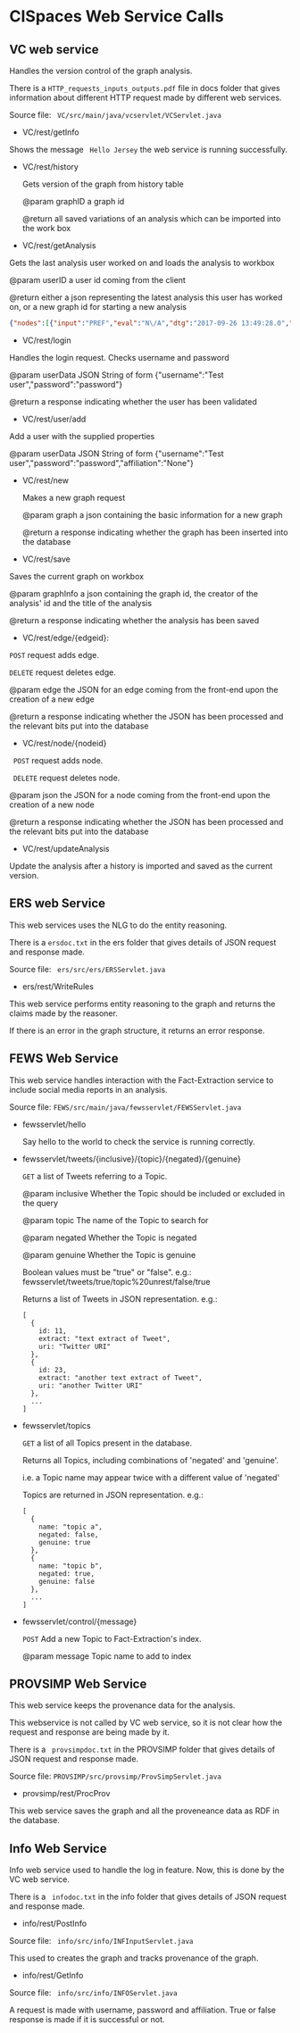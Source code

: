 # CISpaces Web Service Calls

## VC web service

Handles the version control of the graph analysis.

There is a  ``` HTTP_requests_inputs_outputs.pdf ``` file in docs folder that gives information about different HTTP request made by different web services.

Source file: ``` VC/src/main/java/vcservlet/VCServlet.java```

- VC/rest/getInfo

 Shows the message ``` Hello Jersey``` the web service is running successfully.

- VC/rest/history

  Gets version of the graph from history table

  @param graphID a graph id

  @return all saved variations of an analysis which can be imported into the work box

- VC/rest/getAnalysis

 Gets the last analysis user worked on and loads the analysis to workbox

 @param userID a user id coming from the client

 @return either a json representing the latest analysis this user has worked on, or a new graph id for starting a new analysis

 ``` JSON response:
 {"nodes":[{"input":"PREF","eval":"N\/A","dtg":"2017-09-26 13:49:28.0","islocked":"false","text":"PREF","source":"user","cmt":"N\/A","type":"P","annot":"N\/A","graphID":"de9f57b3-3183-43ec-a34c-10eb33158081","nodeID":"db66b909-b866-4479-ca8c-db575c043405","uncert":"Confirmed"},{"input":"INFO","eval":"N\/A","dtg":"2017-09-26 13:49:11.0","islocked":"false","text":"INFO","source":"user","cmt":"N\/A","type":"I","annot":"N\/A","graphID":"de9f57b3-3183-43ec-a34c-10eb33158081","nodeID":"f4f7285b-fabe-42a2-9238-4703e1072d27","uncert":"Confirmed"},{"input":"PRO","eval":"N\/A","dtg":"2017-09-26 13:49:12.0","islocked":"false","text":"PRO","source":"user","cmt":"N\/A","type":"RA","annot":"N\/A","graphID":"de9f57b3-3183-43ec-a34c-10eb33158081","nodeID":"39a08ad2-8dd7-4940-c067-45a4dd8f7efe","uncert":"Confirmed"}],"edges":[{"edgeID":"3af37733-4034-401f-930d-0544e93e4956","islocked":"false","source":"39a08ad2-8dd7-4940-c067-45a4dd8f7efe","formedgeid":"null","graphID":"de9f57b3-3183-43ec-a34c-10eb33158081","target":"db66b909-b866-4479-ca8c-db575c043405"},{"edgeID":"7f8c8fac-c9e4-4bb7-935b-b31233f10a3c","islocked":"false","source":"f4f7285b-fabe-42a2-9238-4703e1072d27","formedgeid":"null","graphID":"de9f57b3-3183-43ec-a34c-10eb33158081","target":"39a08ad2-8dd7-4940-c067-45a4dd8f7efe"}]}
 ```

- VC/rest/login

 Handles the login request. Checks username and password

@param userData JSON String of form {"username":"Test user","password":"password"}

@return a response indicating whether the user has been validated

- VC/rest/user/add

Add a user with the supplied properties

@param userData JSON String of form {"username":"Test user","password":"password","affiliation":"None"}


- VC/rest/new

  Makes a new graph request

  @param graph a json containing the basic information for a new graph
  
  @return a response indicating whether the graph has been inserted into the database

- VC/rest/save

 Saves the current graph on workbox

 @param graphInfo a json containing the graph id, the creator of the analysis' id and the title of the analysis
 
 @return a response indicating whether the analysis has been saved


- VC/rest/edge/{edgeid}:

 ``` POST ``` request adds edge.

 ``` DELETE ``` request deletes edge.

 @param edge the JSON for an edge coming from the front-end upon the creation of a new edge
 
 @return a response indicating whether the JSON has been processed and the relevant bits put into the database

- VC/rest/node/{nodeid}

 ``` POST``` request adds node.
 
 ``` DELETE``` request deletes node.

 @param json the JSON for a node coming from the front-end upon the creation of a new node
 
 @return a response indicating whether the JSON has been processed and the relevant bits put into the database


- VC/rest/updateAnalysis

 Update the analysis after a history is imported and saved as the current version.


## ERS web Service

This web services uses the NLG to do the entity reasoning.

There is a ``` ersdoc.txt ``` in the ers folder that gives details of JSON request and response made.

Source file: ``` ers/src/ers/ERSServlet.java```

- ers/rest/WriteRules

 This web service performs entity reasoning to the graph and returns the claims made by the reasoner.
 
 If there is an error in the graph structure, it returns an error response.


## FEWS Web Service

This web service handles interaction with the Fact-Extraction service to include social media reports in an analysis.

Source file: ``` FEWS/src/main/java/fewsservlet/FEWSServlet.java ```

- fewsservlet/hello

  Say hello to the world to check the service is running correctly.

- fewsservlet/tweets/{inclusive}/{topic}/{negated}/{genuine}

  ```GET``` a list of Tweets referring to a Topic.
  
  @param inclusive Whether the Topic should be included or excluded in the query
  
  @param topic The name of the Topic to search for
  
  @param negated Whether the Topic is negated
  
  @param genuine Whether the Topic is genuine
  
  Boolean values must be "true" or "false". e.g.:
  fewsservlet/tweets/true/topic%20unrest/false/true

  Returns a list of Tweets in JSON representation. e.g.:

  ```
  [
    {
      id: 11,
      extract: "text extract of Tweet",
      uri: "Twitter URI"
    },
    {
      id: 23,
      extract: "another text extract of Tweet",
      uri: "another Twitter URI"
    },
    ...
  ]
  ```
    
- fewsservlet/topics

  ```GET``` a list of all Topics present in the database.
  
  Returns all Topics, including combinations of 'negated' and 'genuine'.
  
  i.e. a Topic name may appear twice with a different value of 'negated'

  Topics are returned in JSON representation. e.g.:

  ```
  [
    {
      name: "topic a",
      negated: false,
      genuine: true
    },
    {
      name: "topic b",
      negated: true,
      genuine: false
    },
    ...
  ]
  ```
  
- fewsservlet/control/{message}
  
  ```POST``` Add a new Topic to Fact-Extraction's index.

  @param message Topic name to add to index
  

## PROVSIMP Web Service

This web service keeps the provenance data for the analysis.

This webservice is not called by VC web service, so it is not clear how the request and response are being made by it.

There is a ``` provsimpdoc.txt``` in the PROVSIMP folder that gives details of JSON request and response made.

Source file: ``` PROVSIMP/src/provsimp/ProvSimpServlet.java ```

- provsimp/rest/ProcProv

This web service saves the graph and all the proveneance data as RDF in the database.


## Info Web Service

Info web service used to handle the log in feature. Now, this is done by the VC web service.

There is a ``` infodoc.txt``` in the info folder that gives details of JSON request and response made.

- info/rest/PostInfo

Source file: ``` info/src/info/INFInputServlet.java```

This used to creates the graph and tracks provenance of the graph.

- info/rest/GetInfo

Source file: ``` info/src/info/INFOServlet.java```

A request is made with username, password and affiliation. True or false response is made if it is successful or not.
